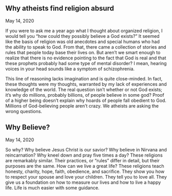 ## Why atheists find religion absurd

May 14, 2020

If you were to ask me a year ago what I thought about organized religion, I would tell you “how could they possibly believe a God exists?” It seemed like the basis of religion was old anecdotes and special humans who had the ability to speak to God. From that, there came a collection of stories and rules that people today base their lives on. But aren’t we smart enough to realize that there is no evidence pointing to the fact that God is real and that these prophets probably had some type of mental disorder? I mean, hearing voices in your head sounds like a symptom of schizophrenia. 

This line of reasoning lacks imagination and is quite close-minded. In fact, these thoughts were my thoughts, warranted by my lack of experiences and knowledge of the world. The real question isn’t whether or not God exists; it’s why do millions, probably billions, of people believe in some god? Proof of a higher being doesn’t explain why hoards of people fall obedient to God. Millions of God-believing people aren’t crazy. We atheists are asking the wrong questions. 

## Why Believe?

May 14, 2020

So why? Why believe Jesus Christ is our savior? Why believe in Nirvana and reincarnation? Why kneel down and pray five times a day? These religions are remarkably similar. Their practices, or “rules” differ in detail, but their purposes are the same. How can we live a great life? These religions teach honesty, charity, hope, faith, obedience, and sacrifice. They show you how to respect your spouse and love your children. They tell you to love all. They give us a foundation on how to measure our lives and how to live a happy life. Life is much easier with some guidance.

